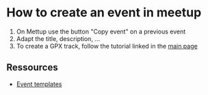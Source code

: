 # How to create an event in meetup

1. On Mettup use the button "Copy event" on a previous event
2. Adapt the title, description, ...
3. To create a GPX track, follow the tutorial linked in the [main page](../README.md)

## Ressources

- [Event templates](Templates/README.md)